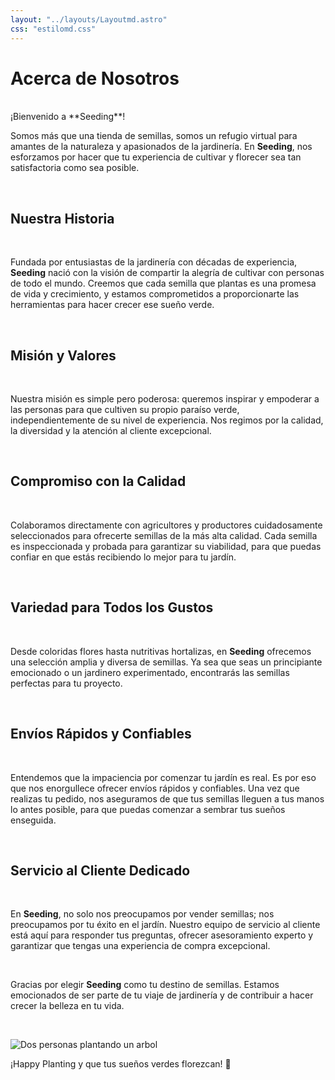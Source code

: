 ```yaml
---
layout: "../layouts/Layoutmd.astro"
css: "estilomd.css"
---
```

# Acerca de Nosotros
<br>
¡Bienvenido a **Seeding**!

Somos más que una tienda de semillas, somos un refugio virtual para amantes de la naturaleza y apasionados de la jardinería. En **Seeding**, nos esforzamos por hacer que tu experiencia de cultivar y florecer sea tan satisfactoria como sea posible.

<br>

## Nuestra Historia

<br>

Fundada por entusiastas de la jardinería con décadas de experiencia, **Seeding** nació con la visión de compartir la alegría de cultivar con personas de todo el mundo. Creemos que cada semilla que plantas es una promesa de vida y crecimiento, y estamos comprometidos a proporcionarte las herramientas para hacer crecer ese sueño verde.

<br>

## Misión y Valores

<br>

Nuestra misión es simple pero poderosa: queremos inspirar y empoderar a las personas para que cultiven su propio paraíso verde, independientemente de su nivel de experiencia. Nos regimos por la calidad, la diversidad y la atención al cliente excepcional.

<br>

## Compromiso con la Calidad

<br>

Colaboramos directamente con agricultores y productores cuidadosamente seleccionados para ofrecerte semillas de la más alta calidad. Cada semilla es inspeccionada y probada para garantizar su viabilidad, para que puedas confiar en que estás recibiendo lo mejor para tu jardín.

<br>

## Variedad para Todos los Gustos

<br>

Desde coloridas flores hasta nutritivas hortalizas, en **Seeding** ofrecemos una selección amplia y diversa de semillas. Ya sea que seas un principiante emocionado o un jardinero experimentado, encontrarás las semillas perfectas para tu proyecto.

<br>

## Envíos Rápidos y Confiables

<br>

Entendemos que la impaciencia por comenzar tu jardín es real. Es por eso que nos enorgullece ofrecer envíos rápidos y confiables. Una vez que realizas tu pedido, nos aseguramos de que tus semillas lleguen a tus manos lo antes posible, para que puedas comenzar a sembrar tus sueños enseguida.

<br>

## Servicio al Cliente Dedicado

<br>

En **Seeding**, no solo nos preocupamos por vender semillas; nos preocupamos por tu éxito en el jardín. Nuestro equipo de servicio al cliente está aquí para responder tus preguntas, ofrecer asesoramiento experto y garantizar que tengas una experiencia de compra excepcional.

<br>

Gracias por elegir **Seeding** como tu destino de semillas. Estamos emocionados de ser parte de tu viaje de jardinería y de contribuir a hacer crecer la belleza en tu vida.

<br>

![Dos personas plantando un arbol](https://img.freepik.com/fotos-premium/manos-personas-plantando-arboles-pequenos-concepto-puesta-sol-salvar-tierra_34152-3251.jpg)

¡Happy Planting y que tus sueños verdes florezcan! 🌱 